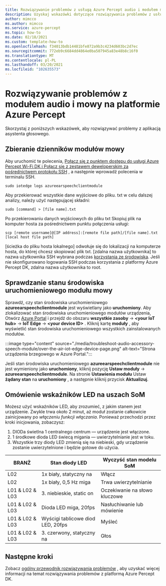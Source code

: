 ```yaml
---
title: Rozwiązywanie problemów z usługą Azure Percept audio i modułem mowy
description: Uzyskaj wskazówki dotyczące rozwiązywania problemów z usługą Azure Percept audio i azureearspeechclientmodule
author: mimcco
ms.author: mimcco
ms.service: azure-percept
ms.topic: how-to
ms.date: 02/18/2021
ms.custom: template-how-to
ms.openlocfilehash: f34013bdb14481bfe872a9b3c4234d603bc2d7ec
ms.sourcegitcommit: 772eb9c6684dd4864e0ba507945a83e48b8c16f0
ms.translationtype: MT
ms.contentlocale: pl-PL
ms.lasthandoff: 03/20/2021
ms.locfileid: "102635573"
---
```

# <a name="azure-percept-audio-and-speech-module-troubleshooting"></a>Rozwiązywanie problemów z modułem audio i mowy na platformie Azure Percept

Skorzystaj z poniższych wskazówek, aby rozwiązywać problemy z aplikacją asystenta głosowego.

## <a name="collecting-speech-module-logs"></a>Zbieranie dzienników modułów mowy

Aby uruchomić te polecenia, [Połącz się z punktem dostępu do usługi Azure Percept Wi-Fi DK i Połącz się z zestawem deweloperskim za pośrednictwem protokołu SSH](./how-to-ssh-into-percept-dk.md) , a następnie wprowadź polecenia w terminalu SSH.

```console
sudo iotedge logs azureearspeechclientmodule
```

Aby przekierować wszystkie dane wyjściowe do pliku. txt w celu dalszej analizy, należy użyć następującej składni:

```console
sudo [command] > [file name].txt
```

Po przekierowaniu danych wyjściowych do pliku txt Skopiuj plik na komputer hosta za pośrednictwem punktu połączenia usługi:

```console
scp [remote username]@[IP address]:[remote file path]/[file name].txt [local host file path]
```

[ścieżka do pliku hosta lokalnego] odwołuje się do lokalizacji na komputerze hosta, do której chcesz skopiować plik txt. [zdalna nazwa użytkownika] to nazwa użytkownika SSH wybrana podczas [korzystania ze środowiska](./quickstart-percept-dk-set-up.md). Jeśli nie skonfigurowano logowania SSH podczas korzystania z platformy Azure Percept DK, zdalna nazwa użytkownika to root.

## <a name="checking-runtime-status-of-the-speech-module"></a>Sprawdzanie stanu środowiska uruchomieniowego modułu mowy

Sprawdź, czy stan środowiska uruchomieniowego **azureearspeechclientmodule** jest wyświetlany jako **uruchomiony**. Aby zlokalizować stan środowiska uruchomieniowego modułów urządzenia, Otwórz [Azure Portal](https://portal.azure.com/) i przejdź do obszaru **wszystkie zasoby**  ->  **\<your IoT hub>**  ->  **IoT Edge**  ->  **\<your device ID>** . Kliknij kartę **moduły** , aby wyświetlić stan środowiska uruchomieniowego wszystkich zainstalowanych modułów.

:::image type="content" source="./media/troubleshoot-audio-accessory-speech-module/over-the-air-iot-edge-device-page.png" alt-text="Strona urządzenia brzegowego w Azure Portal.":::

Jeśli stan środowiska uruchomieniowego **azureearspeechclientmodule** nie jest wymieniony jako **uruchomiony**, kliknij pozycję **Ustaw moduły**  ->  **azureearspeechclientmodule**. Na stronie **Ustawienia modułu** Ustaw **żądany stan** na **uruchomiony** , a następnie kliknij przycisk **Aktualizuj**.

## <a name="understanding-ear-som-led-indicators"></a>Omówienie wskaźników LED na uszach SoM

Możesz użyć wskaźników LED, aby zrozumieć, z jakim stanem jest urządzenie. Zwykle trwa około 2 minut, aż moduł zostanie całkowicie zainicjowany po *włączeniu funkcji włączania*. Ponieważ przechodzi przez kroki inicjowania, zobaczysz:

1. DIODa świetlna 1 centralnego centrum — urządzenie jest włączone.
2. 1 środkowe dioda LED świecą migania — uwierzytelnianie jest w toku.
3. Wszystkie trzy diody LED zmienią się na niebieski, gdy urządzenie zostanie uwierzytelnione i będzie gotowe do użycia.

|BRANŻ|Stan diody LED|Wyczyść stan modelu SoM|
|---|---------|--------------|
|L02|1x biały, statyczny na|Włącz |
|L02|1x biały, 0,5 Hz miga|Trwa uwierzytelnianie |
|L01 & L02 & L03|3. niebieskie, static on|Oczekiwanie na słowo kluczowe|
|L01 & L02 & L03|Dioda LED miga, 20fps |Nasłuchiwanie lub mówienie|
|L01 & L02 & L03|Wyścigi tablicowe diod LED, 20fps|Myśleć|
|L01 & L02 & L03|3. czerwony, statyczny na |Głos|

## <a name="next-steps"></a>Następne kroki

Zobacz [ogólny przewodnik rozwiązywania problemów](./troubleshoot-dev-kit.md) , aby uzyskać więcej informacji na temat rozwiązywania problemów z platformą Azure Percept DK.
